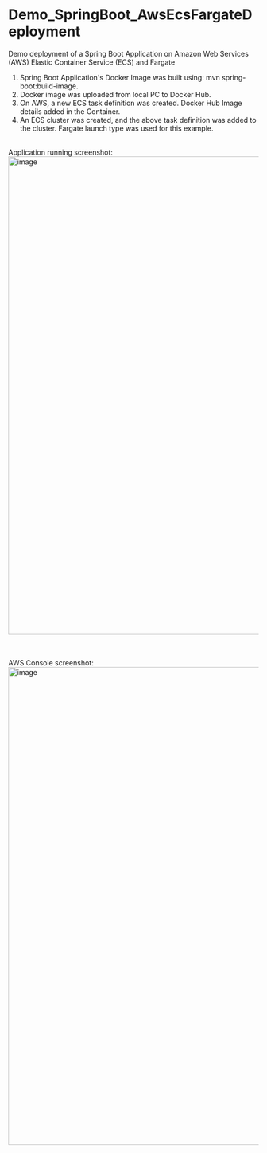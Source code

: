 # Demo_SpringBoot_AwsEcsFargateDeployment

Demo deployment of a Spring Boot Application on Amazon Web Services (AWS) Elastic Container Service (ECS) and Fargate

1. Spring Boot Application's Docker Image was built using: mvn spring-boot:build-image.
2. Docker image was uploaded from local PC to Docker Hub.
3. On AWS, a new ECS task definition was created. Docker Hub Image details added in the Container.
4. An ECS cluster was created, and the above task definition was added to the cluster. Fargate launch type was used for this example.

<br/>
Application running screenshot:<br/>
<img width="960" alt="image" src="https://user-images.githubusercontent.com/96373227/186231456-e76c89d8-e92a-43a0-a079-737323516bbc.png">

<br/><br/>
AWS Console screenshot: <br/>
<img width="960" alt="image" src="https://user-images.githubusercontent.com/96373227/186231689-cc6dd886-ffbe-4f56-b4e6-d85c0a9b2209.png">
